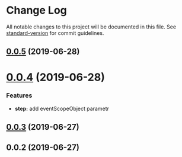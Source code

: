 # Change Log

All notable changes to this project will be documented in this file. See [standard-version](https://github.com/conventional-changelog/standard-version) for commit guidelines.

<a name="0.0.5"></a>

## [0.0.5](https://github.com/Xiyue-team/rrwidget/compare/v0.0.3...v0.0.5) (2019-06-28)

<a name="0.0.4"></a>

# [0.0.4](#) (2019-06-28)

### Features

- **step:** add eventScopeObject parametr

<a name="0.0.3"></a>

## [0.0.3](https://github.com/Xiyue-team/rrwidget/compare/v0.0.1...v0.0.3) (2019-06-27)

<a name="0.0.2"></a>

## 0.0.2 (2019-06-27)
